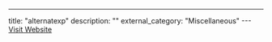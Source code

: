 ---
title: "alternatexp"
description: ""
external_category: "Miscellaneous"
---[Visit Website](https://github.com/alternatexp)


